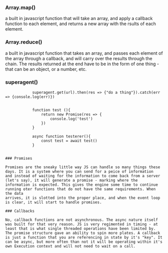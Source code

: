 ### Array.map()

a built in javascript function that will take an array, and apply a callback function to each element, and returns a new array with the rsults of each element. 

### Array.reduce()

a built in javascript function that takes an array, and passes each element of the array through a callback, and will carry over the results through the chain. The results returned at the end have to be in the form of one thing - that can be an object, or a number, etc.

### superagent()
    

                superagent.get(url).then(res => {"do a thing"}).catch(err => {console.log(err)}) 


                function test (){
                    return new Promise(res => {
                        console.log('test')
                    })
                }

                async function testerer(){
                    const test = await test()
                }


    ### Promises

    Promises are the sneaky little way JS can handle so many things these days. It is a system where you can send for a peice of information
    and instead of waiting for the information to come back from a server (let's say), it will generate a promise - marking where the information is expected. This gives the engine some time to continue running oter functions that do not have the same requirements. When the data
    arrives, it is slotted into the proper place, and when the event loop is clear, it will start to handle promises.

    ### Callbacks

    No, callback functions are not asynchronous. The async nature itself was built for that very reason. JS is very regimented in timing - at least that is what single threaded operations have been limited by. The promise structure gave an ability to spin more plates. A callback is just a function that you are referencing in state by it's "key". It can be async, but more often than not it will be operating within it's own Execution context and will not need to wait on a call. 
